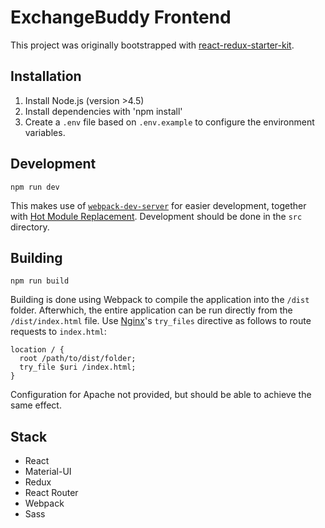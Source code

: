 # ExchangeBuddy Frontend

This project was originally bootstrapped with [react-redux-starter-kit](https://github.com/davezuko/react-redux-starter-kit#react-redux-starter-kit).

## Installation
1. Install Node.js (version >4.5)
2. Install dependencies with 'npm install'
3. Create a `.env` file based on `.env.example` to configure the environment variables.

## Development
```
npm run dev
```

This makes use of [`webpack-dev-server`](https://webpack.github.io/docs/webpack-dev-server.html) for easier development, together with [Hot Module Replacement](https://webpack.github.io/docs/hot-module-replacement.html). Development should be done in the `src` directory.

## Building
```
npm run build
```

Building is done using Webpack to compile the application into the `/dist` folder. Afterwhich, the entire application can be run directly from the `/dist/index.html` file. Use [Nginx](https://www.nginx.com/)'s `try_files` directive as follows to route requests to `index.html`:

```nginx
location / {
  root /path/to/dist/folder;
  try_file $uri /index.html;
}
```

Configuration for Apache not provided, but should be able to achieve the same effect.

## Stack
- React
- Material-UI
- Redux
- React Router
- Webpack
- Sass